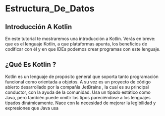 # Estructura_De_Datos

## Introducción A Kotlin
En este tutorial te mostraremos una introducción a Kotlin. Verás en breve: que es el lenguaje Kotlin, a que plataformas apunta, los beneficios de codificar con él y en que IDEs podemos crear programas con este lenguaje.
## ¿Qué Es Kotlin ?
Kotlin es un lenguaje de propósito general que soporta tanto programación funcional como orientada a objetos.
A su vez es un proyecto de código abierto desarrollado por la compañía JetBrains , la cual es su principal conductor, con la ayuda de la comunidad.
Usa un tipado estático como Java, pero también puede omitir los tipos pareciéndose a los lenguajes tipados dinámicamente.
Nace con la necesidad de mejorar la legibilidad y expresiones que Java usa
